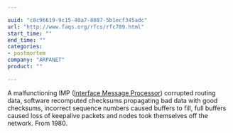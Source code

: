 ```yaml
---

uuid: "c8c96619-9c15-40a7-8087-5b1ecf345adc"
url: "http://www.faqs.org/rfcs/rfc789.html"
start_time: ""
end_time: ""
categories:
- postmortem
company: "ARPANET"
product: ""

---
```


A malfunctioning IMP ([Interface Message Processor](https://en.wikipedia.org/wiki/Interface_Message_Processor)) corrupted routing data, software recomputed checksums propagating bad data with good checksums, incorrect sequence numbers caused buffers to fill, full buffers caused loss of keepalive packets and nodes took themselves off the network. From 1980.
